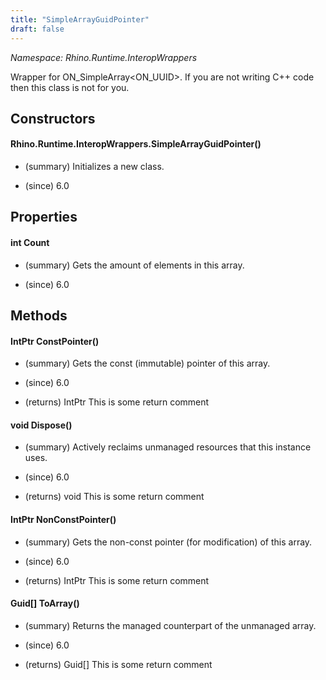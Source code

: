 ```yaml
---
title: "SimpleArrayGuidPointer"
draft: false
---
```


*Namespace: Rhino.Runtime.InteropWrappers*

   Wrapper for ON_SimpleArray<ON_UUID>. If you are not writing C++ code
   then this class is not for you.
   
## Constructors
#### Rhino.Runtime.InteropWrappers.SimpleArrayGuidPointer()
- (summary) 
     Initializes a new  class.
     
- (since) 6.0
## Properties
#### int Count
- (summary) 
     Gets the amount of elements in this array.
     
- (since) 6.0
## Methods
#### IntPtr ConstPointer()
- (summary) 
     Gets the const (immutable) pointer of this array.
     
- (since) 6.0
- (returns) IntPtr This is some return comment
#### void Dispose()
- (summary) 
     Actively reclaims unmanaged resources that this instance uses.
     
- (since) 6.0
- (returns) void This is some return comment
#### IntPtr NonConstPointer()
- (summary) 
     Gets the non-const pointer (for modification) of this array.
     
- (since) 6.0
- (returns) IntPtr This is some return comment
#### Guid[] ToArray()
- (summary) 
     Returns the managed counterpart of the unmanaged array.
     
- (since) 6.0
- (returns) Guid[] This is some return comment
